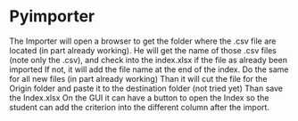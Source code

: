 # Pyimporter

The Importer will open a browser to get the folder where the .csv file are located (in part already working).
He will get the name of those .csv files (note only the .csv), and check into the index.xlsx if the file as already been imported
If not, it will add the file name at the end of the index. Do the same for all new files (in part already working)
Than it will cut the file for the Origin folder and paste it to the destination folder (not tried yet)
Than save the Index.xlsx
On the GUI it can have a button to open the Index so the student can add the criterion into the different column after the import.
